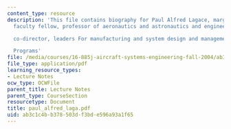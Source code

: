 ```yaml
---
content_type: resource
description: 'This file contains biography for Paul Alfred Lagace, margaret MacVicar
  faculty fellow, professor of aeronautics and astronautics and engineering systems

  co-director, leaders For manufacturing and system design and management.

  Programs'
file: /media/courses/16-885j-aircraft-systems-engineering-fall-2004/ab3c1c4bb378503df3bde596a93a1f65_paul_alfred_laga.pdf
file_type: application/pdf
learning_resource_types:
- Lecture Notes
ocw_type: OCWFile
parent_title: Lecture Notes
parent_type: CourseSection
resourcetype: Document
title: paul_alfred_laga.pdf
uid: ab3c1c4b-b378-503d-f3bd-e596a93a1f65
---
```

